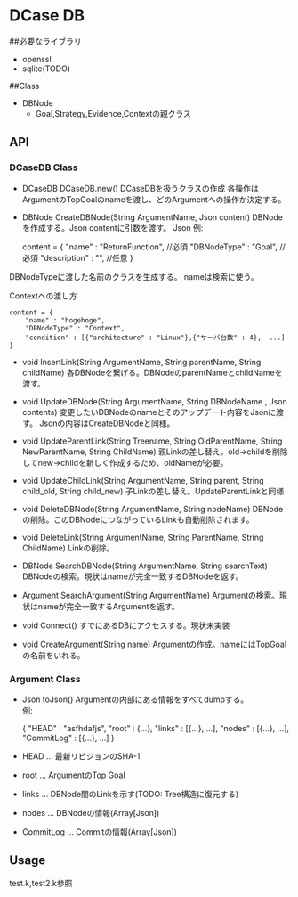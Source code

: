 # DCase DB

##必要なライブラリ
* openssl
* sqlite(TODO)

##Class
* DBNode
    * Goal,Strategy,Evidence,Contextの親クラス

## API
### DCaseDB Class
* DCaseDB DCaseDB.new()
DCaseDBを扱うクラスの作成
各操作はArgumentのTopGoalのnameを渡し、どのArgumentへの操作か決定する。

* DBNode CreateDBNode(String ArgumentName, Json content)
DBNodeを作成する。Json contentに引数を渡す。
Json 例:

    content = {
        "name" : "ReturnFunction",        //必須
        "DBNodeType" : "Goal",  //必須
        "description" : "", //任意
    }

DBNodeTypeに渡した名前のクラスを生成する。
nameは検索に使う。

Contextへの渡し方

    content = {
        "name" : "hogehoge",
        "DBNodeType" : "Context",
        "condition" : [{"architecture" : "Linux"},{"サーバ台数" : 4},  ...]
    }

* void   InsertLink(String ArgumentName, String parentName, String childName)
各DBNodeを繋げる。DBNodeのparentNameとchildNameを渡す。

* void   UpdateDBNode(String ArgumentName, String DBNodeName , Json contents)
変更したいDBNodeのnameとそのアップデート内容をJsonに渡す。
Jsonの内容はCreateDBNodeと同様。

* void   UpdateParentLink(String Treename, String OldParentName, String NewParentName, String ChildName)
親Linkの差し替え。old->childを削除してnew->childを新しく作成するため、oldNameが必要。

* void   UpdateChildLink(String ArgumentName, String parent, String child_old, String child_new)
子Linkの差し替え。UpdateParentLinkと同様

* void   DeleteDBNode(String ArgumentName, String nodeName)
DBNodeの削除。このDBNodeにつながっているLinkも自動削除されます。

* void   DeleteLink(String ArgumentName, String ParentName, String ChildName)
Linkの削除。

* DBNode SearchDBNode(String ArgumentName, String searchText)
DBNodeの検索。現状はnameが完全一致するDBNodeを返す。

* Argument SearchArgument(String ArgumentName)
Argumentの検索。現状はnameが完全一致するArgumentを返す。
* void   Connect()
すでにあるDBにアクセスする。現状未実装

* void   CreateArgument(String name)
Argumentの作成。nameにはTopGoalの名前をいれる。

### Argument Class
* Json   toJson()
Argumentの内部にある情報をすべてdumpする。<br />
例:

    {
        "HEAD"      : "asfhdafjs",
        "root"      : {...},
        "links"     : [{...}, ...],
        "nodes"     : [{...}, ...],
        "CommitLog" : [{...}, ...]
    }

* HEAD      ... 最新リビジョンのSHA-1
* root      ... ArgumentのTop Goal
* links     ... DBNode間のLinkを示す(TODO: Tree構造に復元する)
* nodes     ... DBNodeの情報(Array[Json])
* CommitLog ... Commitの情報(Array[Json])

## Usage
test.k,test2.k参照
